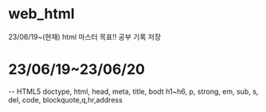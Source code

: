 # web_html
23/06/19~(현재) html 마스터 목표!! 공부 기록 저장

# 23/06/19~23/06/20
--
HTML5 doctype, html, head, meta, title, bodt
h1~h6, p, strong, em, sub, s, del, code, blockquote,q,hr,address
